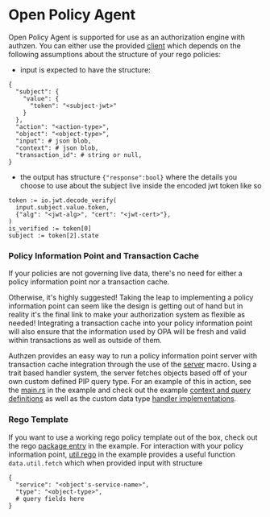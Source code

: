 # Open Policy Agent
Open Policy Agent is supported for use as an authorization engine with authzen.
You can either use the provided [client](https://docs.rs/authzen-opa/latest/authzen_opa/struct.OPAClient.html)
which depends on the following assumptions about the structure of your rego policies:
- input is expected to have the structure:
```
{
  "subject": {
    "value": {
      "token": "<subject-jwt>"
    }
  },
  "action": "<action-type>",
  "object": "<object-type>",
  "input": # json blob,
  "context": # json blob,
  "transaction_id": # string or null,
}
```
- the output has structure `{"response":bool}`
where the details you choose to use about the subject live inside the encoded jwt token like so
```rego
token := io.jwt.decode_verify(
  input.subject.value.token,
  {"alg": "<jwt-alg>", "cert": "<jwt-cert>"},
)
is_verified := token[0]
subject := token[2].state
```

### Policy Information Point and Transaction Cache
If your policies are not governing live data, there's no need for either a policy information point nor a transaction cache.

Otherwise, it's highly suggested! Taking the leap to implementing a policy information point can seem like the design is getting out of hand but
in reality it's the final link to make your authorization system as flexible as needed! Integrating a transaction cache into your policy information
point will also ensure that the information used by OPA will be fresh and valid within transactions as well as outside of them.

Authzen provides an easy way to run a policy information point server with transaction cache integration through the use of the [server](https://docs.rs/authzen/latest/authzen/macro.server.html)
macro. Using a trait based handler system, the server fetches objects based off of your own custom defined PIP query type. For an example of this in action,
see the [main.rs](https://github.com/tlowerison/authzen/blob/main/examples/cart/policy-information-point/src/main.rs) in the example and check out
the example [context and query definitions](https://github.com/tlowerison/authzen/blob/main/examples/cart/policy-information-point/src/lib.rs) as
well as the custom data type [handler implementations](https://github.com/tlowerison/authzen/blob/main/examples/cart/policy-information-point/src/examples_cart.rs).

### Rego Template
If you want to use a working rego policy template out of the box,
check out the rego [package entry](https://github.com/tlowerison/authzen/blob/main/examples/cart/policies/rego/app/main.rego) in the example.
For interaction with your policy information point, [util.rego](https://github.com/tlowerison/authzen/blob/main/examples/cart/policies/rego/util.rego) in the example
provides a useful function `data.util.fetch` which when provided input with structure
```
{
  "service": "<object's-service-name>",
  "type": "<object-type>",
  # query fields here
}
```
